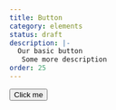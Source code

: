 ```yaml
---
title: Button
category: elements
status: draft
description: |-
  Our basic button
   Some more description
order: 25
---
```

<button class="button">
  Click me
</button>